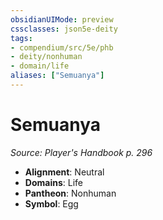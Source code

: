 ```yaml
---
obsidianUIMode: preview
cssclasses: json5e-deity
tags:
- compendium/src/5e/phb
- deity/nonhuman
- domain/life
aliases: ["Semuanya"]
---
```

# Semuanya
*Source: Player's Handbook p. 296* 

- **Alignment**: Neutral
- **Domains**: Life
- **Pantheon**: Nonhuman
- **Symbol**: Egg